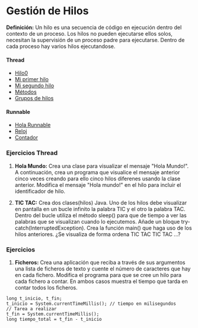 # Gestión de Hilos

**Definición:** Un hilo es una secuencia de código en ejecución dentro del contexto de un proceso. Los hilos no pueden ejecutarse ellos solos, necesitan la supervisión de un proceso padre para ejecutarse. Dentro de cada proceso hay varios hilos ejecutandose.

#### Thread

- [Hilo0](https://github.com/franlu/DAM-PSP/blob/master/UD2-Multihilo/hilos/Hilo0Thread.java)
- [Mi primer hilo](https://github.com/franlu/DAM-PSP/blob/master/UD2-Multihilo/hilos/HiloThread.java)
- [Mi segundo hilo](https://github.com/franlu/DAM-PSP/blob/master/UD2-Multihilo/hilos/Hilo1Thread.java)
- [Métodos](https://github.com/franlu/DAM-PSP/blob/master/UD2-Multihilo/hilos/Hilo2Thread.java)
- [Grupos de hilos](https://github.com/franlu/DAM-PSP/blob/master/UD2-Multihilo/hilos/Hilo3Thread.java)

#### Runnable

- [Hola Runnable](https://github.com/franlu/DAM-PSP/blob/master/UD2-Multihilo/hilos/Hilo4Runnable.java)
- [Reloj](https://github.com/franlu/DAM-PSP/blob/master/hilos/UD2-Multihilo/Hilo5Reloj.java)
- [Contador](https://github.com/franlu/DAM-PSP/blob/master/UD2-Multihilo/hilos/Hilo6Applet.java)

### Ejercicios Thread

1. **Hola Mundo:** Crea una clase para visualizar el mensaje "Hola Mundo!". A continuación, crea un programa que visualice el mensaje anterior cinco veces creando para ello cinco hilos diferenes usando la clase anterior. Modifica el mensaje "Hola mundo!" en el hilo para incluir el identificador de hilo.

2. **TIC TAC:** Crea dos clases(hilos) Java. Uno de los hilos debe visualizar en pantalla en un bucle infinito la palabra TIC y el otro la palabra TAC. Dentro del bucle utiliza el método sleep() para que de tiempo a ver las palabras que se visualizan cuando lo ejecutemos. Añade un bloque try-catch(InterruptedException). Crea la función main() que haga uso de los hilos anteriores. ¿Se visualiza de forma ordena TIC TAC TIC TAC ...?

### Ejercicios

1. **Ficheros:** Crea una aplicación que reciba a través de sus argumentos una lista de ficheros de texto y cuente el número de caracteres que hay en cada fichero. Modifica el programa para que se cree un hilo para cada fichero a contar. En ambos casos muestra el tiempo que tarda en contar todos los ficheros.
```
long t_inicio, t_fin;
t_inicio = System.currentTimeMillis(); // tiempo en milisegundos
// Tarea a realizar
t_fin = System.currentTimeMillis();
long tiempo_total = t_fin - t_inicio
```